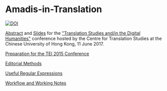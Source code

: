 # Amadis-in-Translation
[![DOI](https://zenodo.org/badge/41327569.svg)](https://zenodo.org/doi/10.5281/zenodo.10892444)

<a href="http://traserver.tra.cuhk.edu.hk/ws-web/abstracts/01%20Translation%20Analysis%20with%20TEI%20Mapping%20Semantic%20Units%20in%20Robert%20Southey_s%20Amadis%20of%20Gaul.pdf">Abstract</a> and <a href="http://bit.ly/Amadis_June2017">Slides</a> for the <a href="http://traserver.tra.cuhk.edu.hk/ws-web/">"Translation Studies and/in the Digital Humanities"</a> conference hosted by the Centre for Translation Studies at the Chinese University of Hong Kong, 11 June 2017.  

<a href="https://github.com/ebeshero/Amadis-in-Translation/wiki/Amadis-Conference-Preparation">Preparation for the TEI 2015 Conference</a>

<a href="https://github.com/ebeshero/Amadis-in-Translation/wiki/Editing-Methods-for-Amadis-in-Translation">Editorial Methods</a>

<a href="https://github.com/ebeshero/Amadis-in-Translation/wiki/Useful-Regular-Expressions!">Useful Regular Expressions</a>

<a href="https://github.com/ebeshero/Amadis-in-Translation/wiki/Workflow-and-Working-Notes">Workflow and Working Notes</a>


